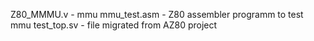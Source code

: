 Z80_MMMU.v - mmu 
mmu_test.asm - Z80 assembler programm to test mmu
test_top.sv - file migrated from AZ80 project
